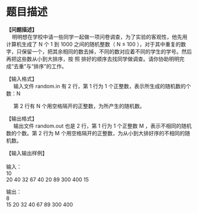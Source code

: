 # 题目描述


<p>
<b>【问题描述】</b><br/>
    明明想在学校中请一些同学一起做一项问卷调查，为了实验的客观性，他先用计算机生成了 N 个 1 到 1000 之间的随机整数（ N ≤ 100 ），对于其中重复的数字，只保留一个，把其余相同的数去掉，不同的数对应着不同的学生的学号。然后再把这些数从小到大排序，按 照 排好的顺序去找同学做调查。请你协助明明完成“去重”与“排序”的工作。
</p>
<p>
【输入格式】 <br/>
     输入文件 random.in 有 2 行，第 1 行为 1 个正整数，表示所生成的随机数的个数：N
</p>
<p>
     第 2 行有 N 个用空格隔开的正整数，为所产生的随机数。
</p>
<p>
【输出格式】 <br/>
     输出文件 random.out 也是 2 行，第 1 行为 1 个正整数 M ，表示不相同的随机数的个数。第 2 行为 M 个用空格隔开的正整数，为从小到大排好序的不相同的随机数。
</p>
<p>
【输入输出样例】<br/>
 <b><br/>
</b>输入： <br/>
10<br/>
20 40 32 67 40 20 89 300 400 15
</p>
<p>
输出：<br/>
8<br/>
15 20 32 40 67 89 300 400
</p>
